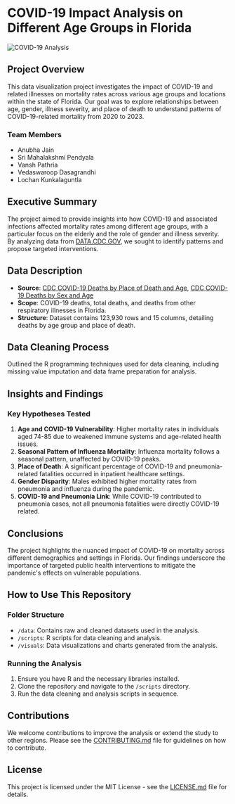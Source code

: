 # COVID-19 Impact Analysis on Different Age Groups in Florida

![COVID-19 Analysis](https://example.com/images/covid_analysis.png "COVID-19 Data Visualization")


## Project Overview

This data visualization project investigates the impact of COVID-19 and related illnesses on mortality rates across various age groups and locations within the state of Florida. Our goal was to explore relationships between age, gender, illness severity, and place of death to understand patterns of COVID-19-related mortality from 2020 to 2023.

### Team Members
- Anubha Jain
- Sri Mahalakshmi Pendyala
- Vansh Pathria
- Vedaswaroop Dasagrandhi
- Lochan Kunkalaguntla

## Executive Summary

The project aimed to provide insights into how COVID-19 and associated infections affected mortality rates among different age groups, with a particular focus on the elderly and the role of gender and illness severity. By analyzing data from [DATA.CDC.GOV](https://data.cdc.gov), we sought to identify patterns and propose targeted interventions.

## Data Description

- **Source**: [CDC COVID-19 Deaths by Place of Death and Age](https://data.cdc.gov/NCHS/Provisional-COVID-19-Deaths-by-Place-of-Death-and-/4va6-ph5s), [CDC COVID-19 Deaths by Sex and Age](https://data.cdc.gov/NCHS/Provisional-COVID-19-Deaths-by-Sex-and-Age/9bhg-hcku)
- **Scope**: COVID-19 deaths, total deaths, and deaths from other respiratory illnesses in Florida.
- **Structure**: Dataset contains 123,930 rows and 15 columns, detailing deaths by age group and place of death.

## Data Cleaning Process

Outlined the R programming techniques used for data cleaning, including missing value imputation and data frame preparation for analysis.

## Insights and Findings

### Key Hypotheses Tested
1. **Age and COVID-19 Vulnerability**: Higher mortality rates in individuals aged 74-85 due to weakened immune systems and age-related health issues.
2. **Seasonal Pattern of Influenza Mortality**: Influenza mortality follows a seasonal pattern, unaffected by COVID-19 peaks.
3. **Place of Death**: A significant percentage of COVID-19 and pneumonia-related fatalities occurred in inpatient healthcare settings.
4. **Gender Disparity**: Males exhibited higher mortality rates from pneumonia and influenza during the pandemic.
5. **COVID-19 and Pneumonia Link**: While COVID-19 contributed to pneumonia cases, not all pneumonia fatalities were directly COVID-19 related.

## Conclusions

The project highlights the nuanced impact of COVID-19 on mortality across different demographics and settings in Florida. Our findings underscore the importance of targeted public health interventions to mitigate the pandemic's effects on vulnerable populations.

## How to Use This Repository

### Folder Structure
- `/data`: Contains raw and cleaned datasets used in the analysis.
- `/scripts`: R scripts for data cleaning and analysis.
- `/visuals`: Data visualizations and charts generated from the analysis.

### Running the Analysis
1. Ensure you have R and the necessary libraries installed.
2. Clone the repository and navigate to the `/scripts` directory.
3. Run the data cleaning and analysis scripts in sequence.

## Contributions

We welcome contributions to improve the analysis or extend the study to other regions. Please see the [CONTRIBUTING.md](./CONTRIBUTING.md) file for guidelines on how to contribute.

## License

This project is licensed under the MIT License - see the [LICENSE.md](./LICENSE.md) file for details.
